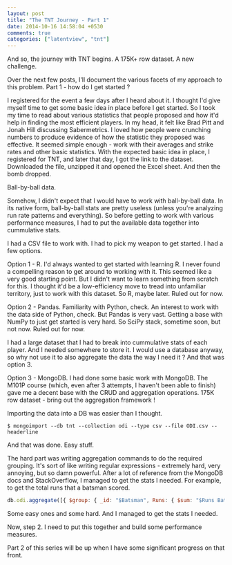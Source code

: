 ```yaml
---
layout: post
title: "The TNT Journey - Part 1"
date: 2014-10-16 14:58:04 +0530
comments: true
categories: ["latentview", "tnt"]
---
```

And so, the journey with TNT begins. A 175K+ row dataset. A new challenge.

Over the next few posts, I'll document the various facets of my approach to this problem. Part 1 - how do I get started ?

<!--more-->
I registered for the event a few days after I heard about it. I thought I'd give myself time to get some basic idea in place before I get started. So I took my time to read about various statistics that people proposed and how it'd help in finding the most efficient players. In my head, it felt like Brad Pitt and Jonah Hill discussing Sabermetrics. I loved how people were crunching numbers to produce evidence of how the statistic they proposed was effective. It seemed simple enough - work with their averages and strike rates and other basic statistics. With the expected basic idea in place, I registered for TNT, and later that day, I got the link to the dataset. Downloaded the file, unzipped it and opened the Excel sheet. And then the bomb dropped.

Ball-by-ball data.

Somehow, I didn't expect that I would have to work with ball-by-ball data. In its native form, ball-by-ball stats are pretty useless (unless you're analyzing run rate patterns and everything). So before getting to work with various performance measures, I had to put the available data together into cummulative stats.

I had a CSV file to work with. I had to pick my weapon to get started. I had a few options. 

Option 1 - R. I'd always wanted to get started with learning R. I never found a compelling reason to get around to working with it. This seemed like a very good starting point. But I didn't want to learn something from scratch for this. I thought it'd be a low-efficiency move to tread into unfamiliar territory, just to work with this dataset. So R, maybe later. Ruled out for now.

Option 2 - Pandas. Familiarity with Python, check. An interest to work with the data side of Python, check. But Pandas is very vast. Getting a base with NumPy to just get started is very hard. So SciPy stack, sometime soon, but not now. Ruled out for now.

I had a large dataset that I had to break into cummulative stats of each player. And I needed somewhere to store it. I would use a database anyway, so why not use it to also aggregate the data the way I need it ? And that was option 3.

Option 3 - MongoDB. I had done some basic work with MongoDB. The M101P course (which, even after 3 attempts, I haven't been able to finish) gave me a decent base with the CRUD and aggregation operations. 175K row dataset - bring out the aggregation framework !

Importing the data into a DB was easier than I thought.

```
$ mongoimport --db tnt --collection odi --type csv --file ODI.csv --headerline 
```

And that was done. Easy stuff.

The hard part was writing aggregation commands to do the required grouping. It's sort of like writing regular expressions - extremely hard, very annoying, but so damn powerful. After a lot of reference from the MongoDB docs and StackOverflow, I managed to get the stats I needed. For example, to get the total runs that a batsman scored.

``` javascript MongoDB aggregation to find total runs scored
db.odi.aggregate([{ $group: { _id: "$Batsman", Runs: { $sum: "$Runs Batsman" } } }, { $sort: { "Runs": -1 } }])

``` 

Some easy ones and some hard. And I managed to get the stats I needed. 

Now, step 2. I need to put this together and build some performance measures.

Part 2 of this series will be up when I have some significant progress on that front.

